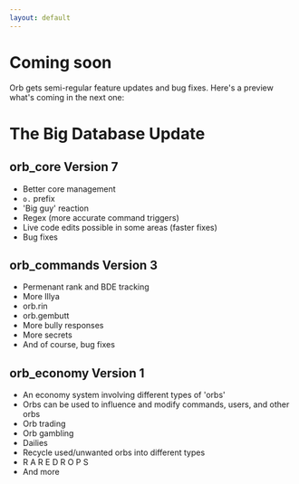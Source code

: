 ```yaml
---
layout: default
---
```


# Coming soon

Orb gets semi-regular feature updates and bug fixes. Here's a preview what's coming in the next one:

# The Big Database Update

## orb_core Version 7

- Better core management
- `o.` prefix
- 'Big guy' reaction
- Regex (more accurate command triggers)
- Live code edits possible in some areas (faster fixes)
- Bug fixes

## orb_commands Version 3

- Permenant rank and BDE tracking
- More Illya
- orb.rin
- orb.gembutt
- More bully responses
- More secrets
- And of course, bug fixes

## orb_economy Version 1

- An economy system involving different types of 'orbs'
- Orbs can be used to influence and modify commands, users, and other orbs
- Orb trading
- Orb gambling
- Dailies
- Recycle used/unwanted orbs into different types
- R A R E D R O P S
- And more